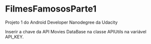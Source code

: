 # FilmesFamososParte1
Projeto 1 do Android Developer Nanodegree da Udacity

Inserir a chave da API Movies DataBase na classe APIUtils na variável API_KEY. 
